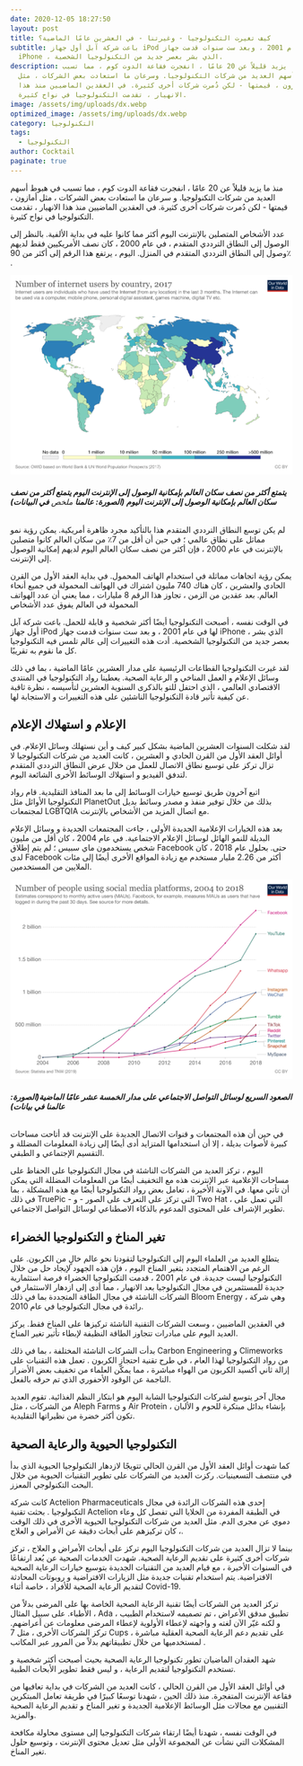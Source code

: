 ```yaml
---
date: 2020-12-05 18:27:50
layout: post
title: كيف تغيرت التكنولوجيا - وغيرتنا - في العشرين عامًا الماضية؟
subtitle: باعت شركة آبل أول جهاز iPod لها في عام 2001 ، وبعد ست سنوات قدمت جهاز
  iPhone ، الذي بشر بعصر جديد من التكنولوجيا الشخصية.
description: منذ ما يزيد قليلاً عن 20 عامًا ، انفجرت فقاعة الدوت كوم ، مما تسبب
  في هبوط أسهم العديد من شركات التكنولوجيا. وسرعان ما استعادت بعض الشركات ، مثل
  أمازون ، قيمتها - لكن دُمرت شركات أخرى كثيرة. في العقدين الماضيين منذ هذا
  الانهيار ، تقدمت التكنولوجيا في نواح كثيرة.
image: /assets/img/uploads/dx.webp
optimized_image: /assets/img/uploads/dx.webp
category: التكنولوجيا
tags:
  - التكنولوجيا
author: Cocktail
paginate: true
---
```

منذ ما يزيد قليلاً عن 20 عامًا ، انفجرت فقاعة الدوت كوم ، مما تسبب في هبوط أسهم العديد من شركات التكنولوجيا. و سرعان ما استعادت بعض الشركات ، مثل أمازون ، قيمتها - لكن دُمرت شركات أخرى كثيرة. في العقدين الماضيين منذ هذا الانهيار ، تقدمت التكنولوجيا في نواح كثيرة.

عدد الأشخاص المتصلين بالإنترنت اليوم أكثر مما كانوا عليه في بداية الألفية. بالنظر إلى الوصول إلى النطاق الترددي المتقدم ، في عام 2000 ، كان نصف الأمريكيين فقط لديهم وصول إلى النطاق الترددي المتقدم في المنزل. اليوم ، يرتفع هذا الرقم إلى أكثر من 90٪ .

![](/assets/img/uploads/rfvqompk00odijmwpcd0jq4moqzv4qeeovnrfxhduxa.png)

###### **يتمتع أكثر من نصف سكان العالم بإمكانية الوصول إلى الإنترنت اليوم يتمتع أكثر من نصف سكان العالم بإمكانية الوصول إلى الإنترنت اليوم (الصورة: عالمنا** ملخص **في البيانات)**

لم يكن توسع النطاق الترددي المتقدم هذا بالتأكيد مجرد ظاهرة أمريكية. يمكن رؤية نمو مماثل على نطاق عالمي ؛ في حين أن أقل من 7٪ من سكان العالم كانوا متصلين بالإنترنت في عام 2000 ، فإن أكثر من نصف سكان العالم اليوم لديهم إمكانية الوصول إلى الإنترنت.

يمكن رؤية اتجاهات مماثلة في استخدام الهاتف المحمول. في بداية العقد الأول من القرن الحادي والعشرين ، كان هناك 740 مليون اشتراك في الهواتف المحمولة في جميع أنحاء العالم. بعد عقدين من الزمن ، تجاوز هذا الرقم 8 مليارات ، مما يعني أن عدد الهواتف المحمولة في العالم يفوق عدد الأشخاص

في الوقت نفسه ، أصبحت التكنولوجيا أيضًا أكثر شخصية و قابلة للحمل. باعت شركة آبل أول جهاز iPod لها في عام 2001 ، و بعد ست سنوات قدمت جهاز iPhone ، الذي بشر بعصر جديد من التكنولوجيا الشخصية. أدت هذه التغييرات إلى عالم تلمس فيه التكنولوجيا كل ما نقوم به تقريبًا.

لقد غيرت التكنولوجيا القطاعات الرئيسية على مدار العشرين عامًا الماضية ، بما في ذلك وسائل الإعلام و العمل المناخي و الرعاية الصحية. يعطينا رواد التكنولوجيا في المنتدى الاقتصادي العالمي ، الذي احتفل للتو بالذكرى السنوية العشرين لتأسيسه ، نظرة ثاقبة عن كيفية تأثير قادة التكنولوجيا الناشئين على هذه التغييرات و الاستجابة لها.

## الإعلام و استهلاك الإعلام 

لقد شكلت السنوات العشرين الماضية بشكل كبير كيف و أين نستهلك وسائل الإعلام. في أوائل العقد الأول من القرن الحادي و العشرين ، كانت العديد من شركات التكنولوجيا لا تزال تركز على توسيع نطاق الاتصال للعمل من خلال عرض النطاق الترددي المتقدم لتدفق الفيديو و استهلاك الوسائط الأخرى الشائعة اليوم.

اتبع آخرون طريق توسيع خيارات الوسائط إلى ما بعد المنافذ التقليدية. قام رواد التكنولوجيا الأوائل مثل PlanetOut بذلك من خلال توفير منفذ و مصدر وسائط بديل لمجتمعات LGBTQIA مع اتصال المزيد من الأشخاص بالإنترنت.

بعد هذه الخيارات الإعلامية الجديدة الأولى ، جاءت المجتمعات الجديدة و وسائل الإعلام البديلة للنمو الهائل لوسائل الإعلام الاجتماعية. في عام 2004 ، كان أقل من مليون شخص يستخدمون ماي سبيس ؛ لم يتم إطلاق Facebook حتى. بحلول عام 2018 ، كان لدى Facebook أكثر من 2.26 مليار مستخدم مع زيادة المواقع الأخرى أيضًا إلى مئات الملايين من المستخدمين.

![](/assets/img/uploads/ryxij-cpbpktukzmi9jtd5bkn-a7e2gnzx-xewlqnq4.png)

###### **الصعود السريع لوسائل التواصل الاجتماعي على مدار الخمسة عشر عامًا الماضية(الصورة: عالمنا في بيانات)**

في حين أن هذه المجتمعات و قنوات الاتصال الجديدة على الإنترنت قد أتاحت مساحات كبيرة لأصوات بديلة ، إلا أن استخدامها المتزايد أدى أيضًا إلى زيادة المعلومات المضللة و التقسيم الإجتماعي و الطبقي.

اليوم ، تركز العديد من الشركات الناشئة في مجال التكنولوجيا على الحفاظ على مساحات الإعلامية عبر الإنترنت هذه مع التخفيف أيضًا من المعلومات المضللة التي يمكن أن تأتي معها. في الآونة الأخيرة ، تعامل بعض رواد التكنولوجيا أيضًا مع هذه المشكلة ، بما في ذلك TruePic - التي تركز على التعرف على الصور - و Two Hat ، التي تعمل على تطوير الإشراف على المحتوى المدعوم بالذكاء الاصطناعي لوسائل التواصل الاجتماعي.

## تغير المناخ و التكنولوجيا الخضراء

يتطلع العديد من العلماء اليوم إلى التكنولوجيا لتقودنا نحو عالم خالٍ من الكربون. على الرغم من الاهتمام المتجدد بتغير المناخ اليوم ، فإن هذه الجهود لإيجاد حل من خلال التكنولوجيا ليست جديدة. في عام 2001 ، قدمت التكنولوجيا الخضراء فرصة استثمارية جديدة للمستثمرين في مجال التكنولوجيا بعد الانهيار ، مما أدى إلى ازدهار الاستثمار في الشركات الناشئة في مجال الطاقة المتجددة بما في ذلك Bloom Energy ، وهي شركة رائدة في مجال التكنولوجيا في عام 2010.

في العقدين الماضيين ، وسعت الشركات التقنية الناشئة تركيزها على المناخ فقط. يركز العديد اليوم على مبادرات تتجاوز الطاقة النظيفة لإبطاء تأثير تغير المناخ.

بدأت الشركات الناشئة المختلفة ، بما في ذلك Carbon Engineering و Climeworks من رواد التكنولوجيا لهذا العام ، في طرح تقنية احتجاز الكربون . تعمل هذه التقنيات على إزالة ثاني أكسيد الكربون من الهواء مباشرة ، مما يمكّن العلماء من تخفيف بعض الأضرار الناجمة عن الوقود الأحفوري الذي تم حرقه بالفعل.

مجال آخر يتوسع لشركات التكنولوجيا الشابة اليوم هو ابتكار النظم الغذائية. تقوم العديد من الشركات ، مثل Aleph Farms و Air Protein ، بإنشاء بدائل مبتكرة للحوم و الألبان تكون أكثر خضرة من نظيراتها التقليدية.

## التكنولوجيا الحيوية والرعاية الصحية

كما شهدت أوائل العقد الأول من القرن الحالي تتويجًا لازدهار التكنولوجيا الحيوية الذي بدأ في منتصف التسعينيات. ركزت العديد من الشركات على تطوير التقنيات الحيوية من خلال البحث التكنولوجي المعزز.

كانت شركة Actelion Pharmaceuticals إحدى هذه الشركات الرائدة في مجال التكنولوجيا . بحثت تقنية Actelion في الطبقة المفردة من الخلايا التي تفصل كل وعاء دموي عن مجرى الدم. مثل العديد من شركات التكنولوجيا الحيوية الأخرى في ذلك الوقت ، كان تركيزهم على أبحاث دقيقة عن الأمراض و العلاج.

بينما لا تزال العديد من شركات التكنولوجيا اليوم تركز على أبحاث الأمراض و العلاج ، تركز شركات أخرى كثيرة على تقديم الرعاية الصحية. شهدت الخدمات الصحية عن بُعد ارتفاعًا في السنوات الأخيرة ، مع قيام العديد من التقنيات الجديدة بتوسيع خيارات الرعاية الصحية الافتراضية. يتم استخدام تقنيات جديدة مثل الزيارات الافتراضية و روبوتات المحادثة لتقديم الرعاية الصحية للأفراد ، خاصة أثناء Covid-19.

تركز العديد من الشركات أيضًا تقنية الرعاية الصحية الخاصة بها على المرضى بدلاً من الأطباء. على سبيل المثال ، Ada ، تطبيق مدقق الأعراض ، تم تصميمه لاستخدام الطبيب و لكنه غيّر الآن لغته و واجهته لإعطاء الأولوية لإعطاء المرضى معلومات عن أعراضهم. تركز الشركات الأخرى ، مثل 7 Cups ، على تقديم دعم الرعاية الصحية العقلية مباشرة لمستخدميها من خلال تطبيقاتهم بدلاً من المرور عبر المكاتب .

شهد العقدان الماضيان تطور تكنولوجيا الرعاية الصحية بحيث أصبحت أكثر شخصية و تستخدم التكنولوجيا لتقديم الرعاية ، و ليس فقط تطوير الأبحاث الطبية.

في أوائل العقد الأول من القرن الحالي ، كانت العديد من الشركات في بداية تعافيها من فقاعة الإنترنت المتفجرة. منذ ذلك الحين ، شهدنا توسعًا كبيرًا في طريقة تعامل المبتكرين التقنيين مع مجالات مثل الوسائط الإعلامية الجديدة و تغير المناخ و تقديم الرعاية الصحية والمزيد.

في الوقت نفسه ، شهدنا أيضًا ارتقاء شركات التكنولوجيا إلى مستوى محاولة مكافحة المشكلات التي نشأت عن المجموعة الأولى مثل تعديل محتوى الإنترنت ، وتوسيع حلول تغير المناخ.